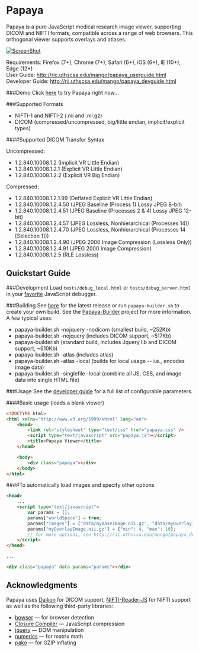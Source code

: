 Papaya 
======

Papaya is a pure JavaScript medical research image viewer, supporting DICOM and NIFTI formats, compatible across a range of web browsers.  This orthogonal viewer supports overlays and atlases. 

[![ScreenShot](https://raw.github.com/rii-mango/Papaya/master/README-img.png)](http://rii.uthscsa.edu/mango/papayabeta/)

Requirements: Firefox (7+), Chrome (7+), Safari (6+), iOS (6+), IE (10+), Edge (12+)<br />
User Guide: http://ric.uthscsa.edu/mango/papaya_userguide.html<br />
Developer Guide: http://rii.uthscsa.edu/mango/papaya_devguide.html

###Demo
Click [here](http://rii.uthscsa.edu/mango/papayabeta/) to try Papaya right now...

###Supported Formats
- NIFTI-1 and NIFTI-2 (.nii and .nii.gz)
- DICOM (compressed/uncompressed, big/little endian, implicit/explicit types)

####Supported DICOM Transfer Syntax

Uncompressed:
- 1.2.840.10008.1.2 (Implicit VR Little Endian)
- 1.2.840.10008.1.2.1 (Explicit VR Little Endian)
- 1.2.840.10008.1.2.2 (Explicit VR Big Endian)
 
Compressed:
- 1.2.840.10008.1.2.1.99 (Deflated Explicit VR Little Endian)
- 1.2.840.10008.1.2.4.50 (JPEG Baseline (Process 1) Lossy JPEG 8-bit)
- 1.2.840.10008.1.2.4.51 (JPEG Baseline (Processes 2 & 4) Lossy JPEG 12-bit)
- 1.2.840.10008.1.2.4.57 (JPEG Lossless, Nonhierarchical (Processes 14))
- 1.2.840.10008.1.2.4.70 (JPEG Lossless, Nonhierarchical (Processes 14 [Selection 1]))
- 1.2.840.10008.1.2.4.90 (JPEG 2000 Image Compression (Lossless Only))
- 1.2.840.10008.1.2.4.91 (JPEG 2000 Image Compression)
- 1.2.840.10008.1.2.5 (RLE Lossless)

Quickstart Guide
------

###Development
Load `tests/debug_local.html` or `tests/debug_server.html` in your [favorite](http://www.jetbrains.com/webstorm/) JavaScript debugger.


###Building
See [here](https://github.com/rii-mango/Papaya/tree/master/release) for the latest release or run `papaya-builder.sh` to create your own build.  See the [Papaya-Builder](https://github.com/rii-mango/Papaya-Builder) project for more information.  A few typical uses:
- papaya-builder.sh -nojquery -nodicom (smallest build, ~252Kb)
- papaya-builder.sh -nojquery (includes DICOM support, ~517Kb) 
- papaya-builder.sh (standard build, includes Jquery lib and DICOM support, ~610Kb) 
- papaya-builder.sh -atlas (includes atlas)
- papaya-builder.sh -atlas -local (builds for local usage -- i.e., encodes image data)
- papaya-builder.sh -singlefile -local (combine all JS, CSS, and image data into single HTML file)

###Usage
See the [developer guide](http://ric.uthscsa.edu/mango/papaya_devguide.html) for a full list of configurable parameters.  

####Basic usage (loads a blank viewer)
```html
<!DOCTYPE html>
<html xmlns="http://www.w3.org/1999/xhtml" lang="en">
    <head>
        <link rel="stylesheet" type="text/css" href="papaya.css" />
        <script type="text/javascript" src="papaya.js"></script>
        <title>Papaya Viewer</title>
    </head>

    <body>
        <div class="papaya"></div>
    </body>
</html>
```

####To automatically load images and specify other options
```html
<head>
    ...
    <script type="text/javascript">
        var params = [];
        params["worldSpace"] = true;
        params["images"] = ["data/myBaseImage.nii.gz", "data/myOverlayImage.nii.gz"];
        params["myOverlayImage.nii.gz"] = {"min": 4, "max": 10};
        // for more options, see http://ric.uthscsa.edu/mango/papaya_devguide.html
    </script>
</head>

...

<div class="papaya" data-params="params"></div>

```

Acknowledgments
-----
Papaya uses [Daikon](https://github.com/rii-mango/Daikon) for DICOM support, [NIFTI-Reader-JS](https://github.com/rii-mango/NIFTI-Reader-JS) for NIFTI support as well as the following third-party libraries:
- [bowser](https://github.com/ded/bowser) &mdash; for browser detection
- [Closure Compiler](https://developers.google.com/closure/compiler/) &mdash; JavaScript compression
- [jquery](http://jquery.com/) &mdash; DOM manipulation
- [numerics](http://numericjs.com/) &mdash; for matrix math
- [pako](https://github.com/nodeca/pako) &mdash; for GZIP inflating


